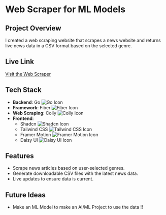 # Web Scraper for ML Models

## Project Overview

I created a web scraping website that scrapes a news website and returns live news data in a CSV format based on the selected genre.

## Live Link

[Visit the Web Scraper](https://ws-golang-front.onrender.com)

## Tech Stack

- **Backend**: Go ![Go Icon](https://cdn.jsdelivr.net/npm/simple-icons@v3/icons/go.svg)
- **Framework**: Fiber ![Fiber Icon](https://cdn.jsdelivr.net/npm/simple-icons@v3/icons/fiber.svg)
- **Web Scraping**: Colly ![Colly Icon](https://cdn.jsdelivr.net/npm/simple-icons@v3/icons/kolly.svg)
- **Frontend**: 
  - Shadcn ![Shadcn Icon](https://cdn.jsdelivr.net/npm/simple-icons@v3/icons/shadcn.svg)
  - Tailwind CSS ![Tailwind CSS Icon](https://cdn.jsdelivr.net/npm/simple-icons@v3/icons/tailwindcss.svg)
  - Framer Motion ![Framer Motion Icon](https://cdn.jsdelivr.net/npm/simple-icons@v3/icons/framer.svg)
  - Daisy UI ![Daisy UI Icon](https://cdn.jsdelivr.net/npm/simple-icons@v3/icons/daisyui.svg)

## Features

- Scrape news articles based on user-selected genres.
- Generate downloadable CSV files with the latest news data.
- Live updates to ensure data is current.

## Future Ideas

- Make an ML Model to make an AI/ML Project to use the data !!
